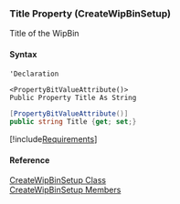 ﻿### Title Property (CreateWipBinSetup)

Title of the WipBin

#### Syntax

```vbnet
'Declaration

<PropertyBitValueAttribute()>
Public Property Title As String
```

```csharp
[PropertyBitValueAttribute()]
public string Title {get; set;}
```

[!include[Requirements](../partials/requirements.md)]

#### Reference

[CreateWipBinSetup Class](FChoice.Toolkits.Clarify~FChoice.Toolkits.Clarify.Interfaces.CreateWipBinSetup.md)  
[CreateWipBinSetup Members](FChoice.Toolkits.Clarify~FChoice.Toolkits.Clarify.Interfaces.CreateWipBinSetup_members.md)